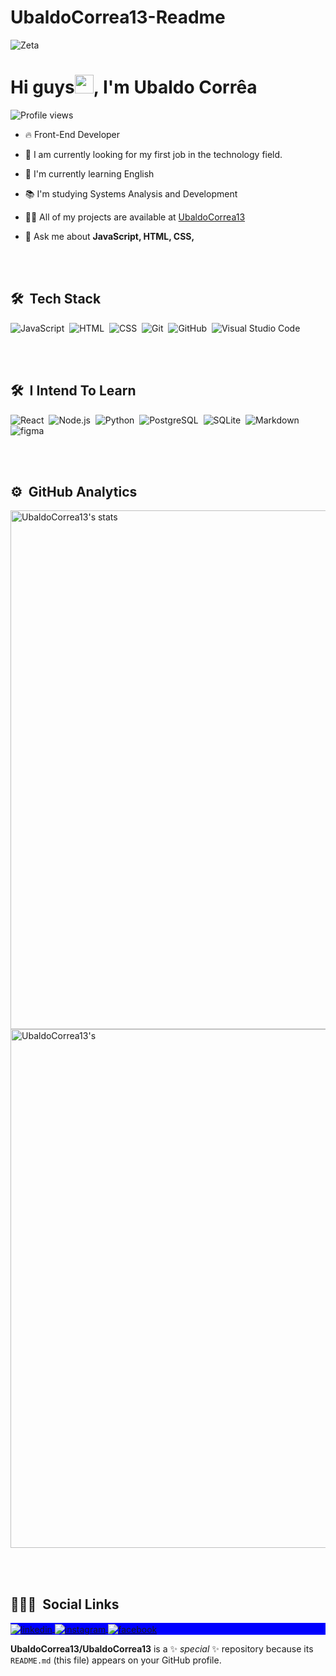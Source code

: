 # UbaldoCorrea13-Readme

![Zeta](https://user-images.githubusercontent.com/92760416/159524606-5f76c6dc-dd07-40d4-9fcd-9183cb14ab46.png)
<h1 align="left">Hi guys<img src="https://raw.githubusercontent.com/kaueMarques/kaueMarques/master/hi.gif" width="30px">, I'm Ubaldo Corrêa</h1>
<p align="left"> <img src="https://komarev.com/ghpvc/?username=UbaldoCorrea13&color=yellow" alt="Profile views" /> </p>

- 🔥 Front-End Developer

- 🔭 I am currently looking for my first job in the technology field.

- 🌱 I'm currently learning English

- 📚 I'm studying Systems Analysis and Development

- 👨‍💻 All of my projects are available at [UbaldoCorrea13](https://github.com/UbaldoCorrea13)

- 💬 Ask me about **JavaScript, HTML, CSS,**


<br><br>  

## 🛠 &nbsp;Tech Stack

![JavaScript](https://img.shields.io/badge/-JavaScript-05122A?style=flat&logo=javascript)&nbsp;
![HTML](https://img.shields.io/badge/-HTML-05122A?style=flat&logo=HTML5)&nbsp;
![CSS](https://img.shields.io/badge/-CSS-05122A?style=flat&logo=CSS3&logoColor=1572B6)&nbsp;
![Git](https://img.shields.io/badge/-Git-05122A?style=flat&logo=git)&nbsp;
![GitHub](https://img.shields.io/badge/-GitHub-05122A?style=flat&logo=github)&nbsp;
![Visual Studio Code](https://img.shields.io/badge/-Visual%20Studio%20Code-05122A?style=flat&logo=visual-studio-code&logoColor=007ACC)&nbsp;

<br><br>

## 🛠 &nbsp;I Intend To Learn

![React](https://img.shields.io/badge/-React-05122A?style=flat&logo=react)&nbsp;
![Node.js](https://img.shields.io/badge/-Node.js-05122A?style=flat&logo=node.js)&nbsp;
![Python](https://img.shields.io/badge/-Python-05122A?style=flat&logo=python)&nbsp;
![PostgreSQL](https://img.shields.io/badge/-PostgreSQL-05122A?style=flat&logo=postgresql)&nbsp;
![SQLite](https://img.shields.io/badge/-SQLite-05122A?style=flat&logo=sqlite)&nbsp;
![Markdown](https://img.shields.io/badge/-Markdown-05122A?style=flat&logo=markdown)&nbsp;
![figma](https://img.shields.io/badge/-figma-05122A?style=flat&logo=figma)&nbsp;

<br><br>

## ⚙️ &nbsp;GitHub Analytics

<p align="left">
<img width="830em" src="https://github-readme-stats.vercel.app/api?username=UbaldoCorrea13&show_icons=true&theme=vision-friendly-dark" alt="UbaldoCorrea13's stats"/>
<img width="830em" src="https://github-readme-stats.vercel.app/api/top-langs/?username=UbaldoCorrea13&layout=compact&theme=vision-friendly-dark" alt=UbaldoCorrea13's most languages"/>
</p>

<br><br>

## 👨🏽‍🦲 &nbsp;Social Links
<p align="left" style="background:blue">
<a href="https://linkedin.com/in/ubaldo-corrêa-928441209" target="_blank">
  <img align="center" src="https://img.shields.io/badge/-Ubaldo Corrêa-05122A?style=flat&logo=linkedin" alt="linkedin"/>
</a>
<a href="https://instagram.com/ubaldocorrea_" target="_blank">
 <img align="center" src="https://img.shields.io/badge/-Ubaldo Corrêa-05122A?style=flat&logo=instagram" alt="instagram"/>
</a>
<a href="https://facebook.com/ubaldo.correa.10" target="_blank">
  <img align="center" src="https://img.shields.io/badge/-Ubaldo Corrêa-05122A?style=flat&logo=facebook" alt="facebook"/>  
</a>

</p>



**UbaldoCorrea13/UbaldoCorrea13** is a ✨ _special_ ✨ repository because its `README.md` (this file) appears on your GitHub profile.
<!--
- 🔭 I’m currently working on ...
- 🌱 I’m currently learning ...
- 👯 I’m looking to collaborate on ...
- 🤔 I’m looking for help with ...
- 💬 Ask me about ...
- 📫 How to reach me: ...
- 😄 Pronouns: ...
- ⚡ Fun fact: ...
-->
